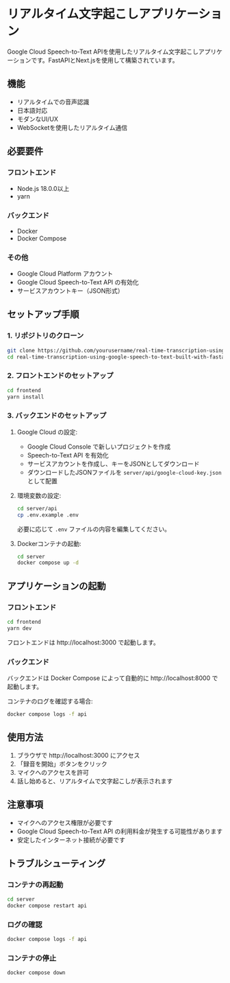 # リアルタイム文字起こしアプリケーション

Google Cloud Speech-to-Text APIを使用したリアルタイム文字起こしアプリケーションです。FastAPIとNext.jsを使用して構築されています。

## 機能

- リアルタイムでの音声認識
- 日本語対応
- モダンなUI/UX
- WebSocketを使用したリアルタイム通信

## 必要要件

### フロントエンド
- Node.js 18.0.0以上
- yarn

### バックエンド
- Docker
- Docker Compose

### その他
- Google Cloud Platform アカウント
- Google Cloud Speech-to-Text API の有効化
- サービスアカウントキー（JSON形式）

## セットアップ手順

### 1. リポジトリのクローン

```bash
git clone https://github.com/yourusername/real-time-transcription-using-google-speech-to-text-built-with-fastapi-and-next.git
cd real-time-transcription-using-google-speech-to-text-built-with-fastapi-and-next
```

### 2. フロントエンドのセットアップ

```bash
cd frontend
yarn install
```

### 3. バックエンドのセットアップ

1. Google Cloud の設定:
   - Google Cloud Console で新しいプロジェクトを作成
   - Speech-to-Text API を有効化
   - サービスアカウントを作成し、キーをJSONとしてダウンロード
   - ダウンロードしたJSONファイルを `server/api/google-cloud-key.json` として配置

2. 環境変数の設定:
   ```bash
   cd server/api
   cp .env.example .env
   ```
   必要に応じて `.env` ファイルの内容を編集してください。

3. Dockerコンテナの起動:
   ```bash
   cd server
   docker compose up -d
   ```

## アプリケーションの起動

### フロントエンド

```bash
cd frontend
yarn dev
```

フロントエンドは http://localhost:3000 で起動します。

### バックエンド

バックエンドは Docker Compose によって自動的に http://localhost:8000 で起動します。

コンテナのログを確認する場合:
```bash
docker compose logs -f api
```

## 使用方法

1. ブラウザで http://localhost:3000 にアクセス
2. 「録音を開始」ボタンをクリック
3. マイクへのアクセスを許可
4. 話し始めると、リアルタイムで文字起こしが表示されます

## 注意事項

- マイクへのアクセス権限が必要です
- Google Cloud Speech-to-Text API の利用料金が発生する可能性があります
- 安定したインターネット接続が必要です

## トラブルシューティング

### コンテナの再起動
```bash
cd server
docker compose restart api
```

### ログの確認
```bash
docker compose logs -f api
```

### コンテナの停止
```bash
docker compose down
```
